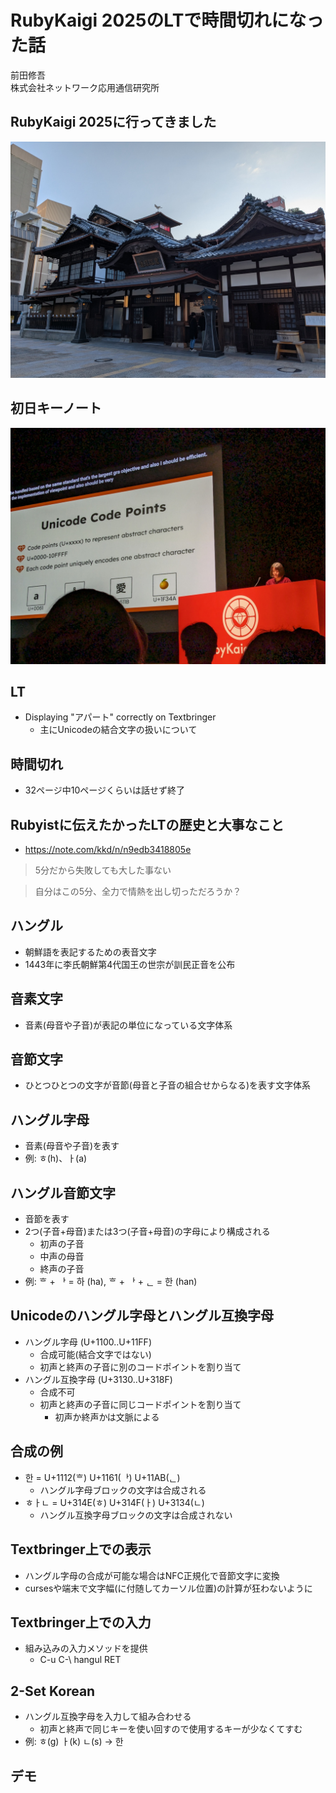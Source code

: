 # RubyKaigi 2025のLTで時間切れになった話

前田修吾  
株式会社ネットワーク応用通信研究所

## RubyKaigi 2025に行ってきました

![道後温泉本館](onsen.jpg)

## 初日キーノート

![ima1zumi](ima1zumi.jpg)

## LT

* Displaying "アパート" correctly on Textbringer
  * 主にUnicodeの結合文字の扱いについて

## 時間切れ

* 32ページ中10ページくらいは話せず終了

## Rubyistに伝えたかったLTの歴史と大事なこと

* https://note.com/kkd/n/n9edb3418805e

> 5分だから失敗しても大した事ない

> 自分はこの5分、全力で情熱を出し切っただろうか？

## ハングル

* 朝鮮語を表記するための表音文字
* 1443年に李氏朝鮮第4代国王の世宗が訓民正音を公布

## 音素文字

* 音素(母音や子音)が表記の単位になっている文字体系

## 音節文字

* ひとつひとつの文字が音節(母音と子音の組合せからなる)を表す文字体系

## ハングル字母

* 音素(母音や子音)を表す
* 例: ㅎ(h)、ㅏ(a)

## ハングル音節文字

* 音節を表す
* 2つ(子音+母音)または3つ(子音+母音)の字母により構成される
  * 初声の子音
  * 中声の母音
  * 終声の子音
* 例: ᄒ + ᅡ = 하 (ha), ᄒ + ᅡ + ᆫ = 한 (han)

## Unicodeのハングル字母とハングル互換字母

* ハングル字母 (U+1100..U+11FF)
  * 合成可能(結合文字ではない)
  * 初声と終声の子音に別のコードポイントを割り当て
* ハングル互換字母 (U+3130..U+318F)
  * 合成不可
  * 初声と終声の子音に同じコードポイントを割り当て
    * 初声か終声かは文脈による

## 合成の例

* 한 = U+1112(ᄒ) U+1161(ᅡ) U+11AB(ᆫ)
  * ハングル字母ブロックの文字は合成される
* ㅎㅏㄴ = U+314E(ㅎ) U+314F(ㅏ) U+3134(ㄴ)
  * ハングル互換字母ブロックの文字は合成されない

## Textbringer上での表示

* ハングル字母の合成が可能な場合はNFC正規化で音節文字に変換
* cursesや端末で文字幅(に付随してカーソル位置)の計算が狂わないように

## Textbringer上での入力

* 組み込みの入力メソッドを提供
  * C-u C-\ hangul RET

## 2-Set Korean

* ハングル互換字母を入力して組み合わせる
  * 初声と終声で同じキーを使い回すので使用するキーが少なくてすむ
* 例: ㅎ(g) ㅏ(k) ㄴ(s) → 한

## デモ
